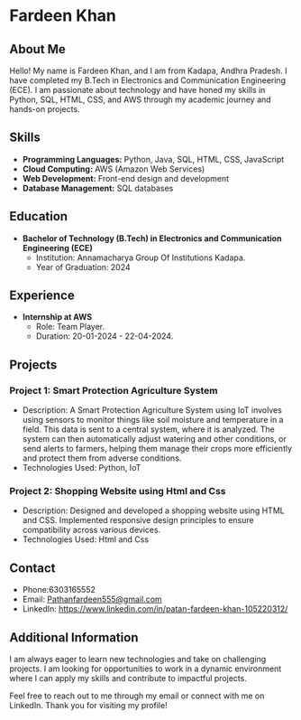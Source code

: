 # Fardeen Khan

## About Me
Hello! My name is Fardeen Khan, and I am from Kadapa, Andhra Pradesh. I have completed my B.Tech in Electronics and Communication Engineering (ECE). I am passionate about technology and have honed my skills in Python, SQL, HTML, CSS, and AWS through my academic journey and hands-on projects.

## Skills
- **Programming Languages:** Python, Java, SQL, HTML, CSS, JavaScript
- **Cloud Computing:** AWS (Amazon Web Services)
- **Web Development:** Front-end design and development
- **Database Management:** SQL databases

## Education
- **Bachelor of Technology (B.Tech) in Electronics and Communication Engineering (ECE)**
  - Institution: Annamacharya Group Of Institutions Kadapa.
  - Year of Graduation: 2024

## Experience
- **Internship at AWS**
  - Role: Team Player.
  - Duration: 20-01-2024 - 22-04-2024.

## Projects
### Project 1: Smart Protection Agriculture System
- Description: A Smart Protection Agriculture System using IoT involves using sensors to monitor things like soil moisture and temperature in a field. This data is sent to a central 
    system, where it is analyzed. The system can then automatically adjust watering and other conditions, or send alerts to farmers, helping them manage their crops more efficiently and 
    protect them from adverse conditions.
- Technologies Used: Python, IoT

### Project 2: Shopping Website using Html and Css
- Description: Designed and developed a shopping website using HTML and CSS. Implemented responsive design principles to ensure compatibility across various devices.
- Technologies Used: Html and Css

## Contact
- Phone:6303165552
- Email: Pathanfardeen555@gmail.com
- LinkedIn: https://www.linkedin.com/in/patan-fardeen-khan-105220312/
  

## Additional Information
I am always eager to learn new technologies and take on challenging projects. I am looking for opportunities to work in a dynamic environment where I can apply my skills and contribute to impactful projects.

Feel free to reach out to me through my email or connect with me on LinkedIn. Thank you for visiting my profile!
